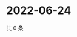 # 2022-06-24

共 0 条

<!-- BEGIN WEIBO -->
<!-- 最后更新时间 Fri Jun 24 2022 03:00:42 GMT+0800 (China Standard Time) -->

<!-- END WEIBO -->
